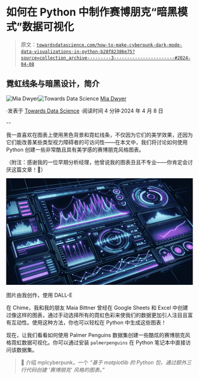 # 如何在 Python 中制作赛博朋克“暗黑模式”数据可视化

> 原文：[`towardsdatascience.com/how-to-make-cyberpunk-dark-mode-data-visualizations-in-python-b28f82386e75?source=collection_archive---------3-----------------------#2024-04-08`](https://towardsdatascience.com/how-to-make-cyberpunk-dark-mode-data-visualizations-in-python-b28f82386e75?source=collection_archive---------3-----------------------#2024-04-08)

## 霓虹线条与暗黑设计，简介

[](https://medium.com/@mia_dwyer?source=post_page---byline--b28f82386e75--------------------------------)![Mia Dwyer](https://medium.com/@mia_dwyer?source=post_page---byline--b28f82386e75--------------------------------)[](https://towardsdatascience.com/?source=post_page---byline--b28f82386e75--------------------------------)![Towards Data Science](https://towardsdatascience.com/?source=post_page---byline--b28f82386e75--------------------------------) [Mia Dwyer](https://medium.com/@mia_dwyer?source=post_page---byline--b28f82386e75--------------------------------)

·发表于 [Towards Data Science](https://towardsdatascience.com/?source=post_page---byline--b28f82386e75--------------------------------) ·阅读时间 4 分钟·2024 年 4 月 8 日

--

我一直喜欢在图表上使用黑色背景和霓虹线条，不仅因为它们的美学效果，还因为它们能改善某些类型视力障碍者的可访问性——在本文中，我们将讨论如何使用 Python 创建一些非常酷且具有美学感的赛博朋克风格图表。

（附注：感谢我的一位早期分析经理，他曾说我的图表丑且不专业——你肯定会讨厌这篇文章！👋）

![](img/b7bfb7fea63d7b19bf45262b25a1cedf.png)

图片由我创作，使用 DALL-E

在 Chime，我和我的朋友 Maia Bittner 曾经在 Google Sheets 和 Excel 中创建过像这样的图表，通过手动选择所有的霓虹色彩来使我们的数据更加引人注目且富有互动性。使用这种方法，你也可以轻松在 Python 中生成这些图表！

现在，让我们看看如何使用 Palmer Penguins 数据集创建一些酷炫的赛博朋克风格霓虹数据可视化。你可以通过安装 `palmerpenguins` 在 Python 笔记本中直接访问该数据集。

> 💫 介绍 mplcyberpunk，一个 *“基于 matplotlib 的 Python 包，通过额外三行代码创建 ‘赛博朋克’ 风格的图表。”*
